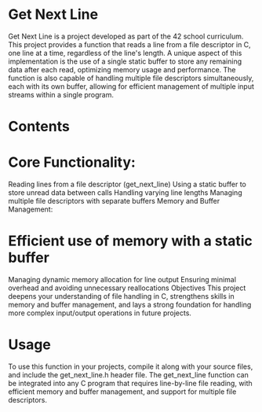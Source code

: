 # Get Next Line
Get Next Line is a project developed as part of the 42 school curriculum. This project provides a function that reads a line from a file descriptor in C, one line at a time, regardless of the line's length. A unique aspect of this implementation is the use of a single static buffer to store any remaining data after each read, optimizing memory usage and performance. The function is also capable of handling multiple file descriptors simultaneously, each with its own buffer, allowing for efficient management of multiple input streams within a single program.

# Contents
# Core Functionality:

Reading lines from a file descriptor (get_next_line)
Using a static buffer to store unread data between calls
Handling varying line lengths
Managing multiple file descriptors with separate buffers
Memory and Buffer Management:

# Efficient use of memory with a static buffer
Managing dynamic memory allocation for line output
Ensuring minimal overhead and avoiding unnecessary reallocations
Objectives
This project deepens your understanding of file handling in C, strengthens skills in memory and buffer management, and lays a strong foundation for handling more complex input/output operations in future projects.

# Usage
To use this function in your projects, compile it along with your source files, and include the get_next_line.h header file. The get_next_line function can be integrated into any C program that requires line-by-line file reading, with efficient memory and buffer management, and support for multiple file descriptors.
